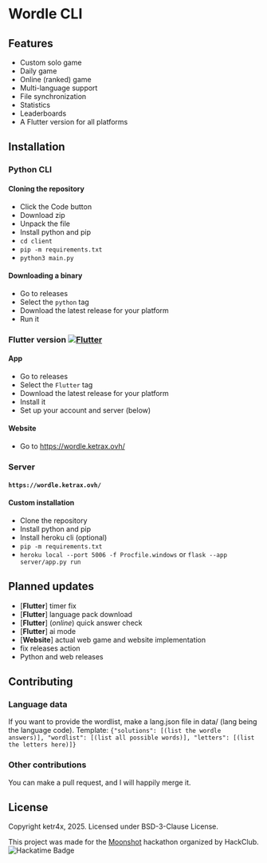 # Wordle CLI
## Features
- Custom solo game
- Daily game
- Online (ranked) game
- Multi-language support
- File synchronization
- Statistics
- Leaderboards
- A Flutter version for all platforms

## Installation
### Python CLI
#### Cloning the repository
- Click the Code button
- Download zip
- Unpack the file
- Install python and pip
- `cd client`
- `pip -m requirements.txt`
- `python3 main.py`
#### Downloading a binary
- Go to releases
- Select the `python` tag
- Download the latest release for your platform
- Run it
### Flutter version [![Flutter](https://github.com/ketr4x/wordle-cli/actions/workflows/flutter.yml/badge.svg)](https://github.com/ketr4x/wordle-cli/actions/workflows/flutter.yml)
#### App
- Go to releases
- Select the `Flutter` tag
- Download the latest release for your platform
- Install it
- Set up your account and server (below)
#### Website
- Go to https://wordle.ketrax.ovh/
### Server
#### `https://wordle.ketrax.ovh/`
#### Custom installation
- Clone the repository
- Install python and pip
- Install heroku cli (optional)
- `pip -m requirements.txt`
- `heroku local --port 5006 -f Procfile.windows` or `flask --app server/app.py run`
## Planned updates
- [**Flutter**] timer fix
- [**Flutter**] language pack download
- [**Flutter**] (_online_) quick answer check
- [**Flutter**] ai mode
- [**Website**] actual web game and website implementation
- fix releases action
- Python and web releases
## Contributing
### Language data
If you want to provide the wordlist, make a lang.json file in data/ (lang being the language code).
Template: `{"solutions": [(list the wordle answers)], "wordlist": [(list all possible words)], "letters": [(list the letters here)]}`
### Other contributions
You can make a pull request, and I will happily merge it.
## License
Copyright ketr4x, 2025. Licensed under BSD-3-Clause License.

This project was made for the [Moonshot](https://moonshot.hack.club/1016) hackathon organized by HackClub.
![Hackatime Badge](https://hackatime-badge.hackclub.com/U08RQEP53HA/wordle-cli)